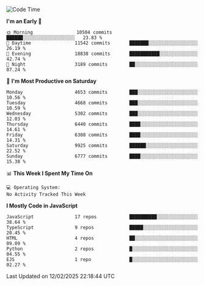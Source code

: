 <!--START_SECTION:waka-->
![Code Time](http://img.shields.io/badge/Code%20Time-3%2C498%20hrs%2059%20mins-blue)

**I'm an Early 🐤** 

```text
🌞 Morning                10504 commits       ██████░░░░░░░░░░░░░░░░░░░   23.83 % 
🌆 Daytime                11542 commits       ███████░░░░░░░░░░░░░░░░░░   26.19 % 
🌃 Evening                18838 commits       ███████████░░░░░░░░░░░░░░   42.74 % 
🌙 Night                  3189 commits        ██░░░░░░░░░░░░░░░░░░░░░░░   07.24 % 
```
📅 **I'm Most Productive on Saturday** 

```text
Monday                   4653 commits        ███░░░░░░░░░░░░░░░░░░░░░░   10.56 % 
Tuesday                  4668 commits        ███░░░░░░░░░░░░░░░░░░░░░░   10.59 % 
Wednesday                5302 commits        ███░░░░░░░░░░░░░░░░░░░░░░   12.03 % 
Thursday                 6440 commits        ████░░░░░░░░░░░░░░░░░░░░░   14.61 % 
Friday                   6308 commits        ████░░░░░░░░░░░░░░░░░░░░░   14.31 % 
Saturday                 9925 commits        ██████░░░░░░░░░░░░░░░░░░░   22.52 % 
Sunday                   6777 commits        ████░░░░░░░░░░░░░░░░░░░░░   15.38 % 
```


📊 **This Week I Spent My Time On** 

```text
💻 Operating System: 
No Activity Tracked This Week
```

**I Mostly Code in JavaScript** 

```text
JavaScript               17 repos            ██████████░░░░░░░░░░░░░░░   38.64 % 
TypeScript               9 repos             █████░░░░░░░░░░░░░░░░░░░░   20.45 % 
HTML                     4 repos             ██░░░░░░░░░░░░░░░░░░░░░░░   09.09 % 
Python                   2 repos             █░░░░░░░░░░░░░░░░░░░░░░░░   04.55 % 
EJS                      1 repo              █░░░░░░░░░░░░░░░░░░░░░░░░   02.27 % 
```




 Last Updated on 12/02/2025 22:18:44 UTC
<!--END_SECTION:waka-->

<!--
**likaiqiang/likaiqiang** is a ✨ _special_ ✨ repository because its `README.md` (this file) appears on your GitHub profile.

Here are some ideas to get you started:

- 🔭 I’m currently working on ...
- 🌱 I’m currently learning ...
- 👯 I’m looking to collaborate on ...
- 🤔 I’m looking for help with ...
- 💬 Ask me about ...
- 📫 How to reach me: ...
- 😄 Pronouns: ...
- ⚡ Fun fact: ...
-->
